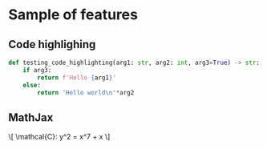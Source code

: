 # Sample of features

## Code highlighing

```py
def testing_code_highlighting(arg1: str, arg2: int, arg3=True) -> str:
	if arg3:
		return f'Hello {arg1}'
	else:
		return 'Hello world\n'*arg2
```

## MathJax

\\[ \mathcal{C}: y^2 = x^7 + x \\]

